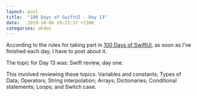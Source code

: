 ```yaml
---
layout: post
title:  "100 Days of SwiftUI - Day 13"
date:   2019-10-06 19:21:37 +1300
categories: ohdos
---
```

According to the rules for taking part in [100 Days of SwiftUI](https://www.hackingwithswift.com/100/swiftui), as soon as I've finished each day, I have to post about it.

The topic for Day 13 was: Swift review, day one.

This involved reviewing these topics: Variables and constants; Types of Data; Operators; String interpolation; Arrays; Dictionaries; Conditional statements; Loops; and Switch case.
